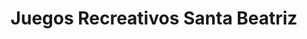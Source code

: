 ---
title: "Juegos Recreativos Santa Beatriz"
url: /santa-beatriz/juegos-recreativos-santa-beatriz/
shop: juguetes
---